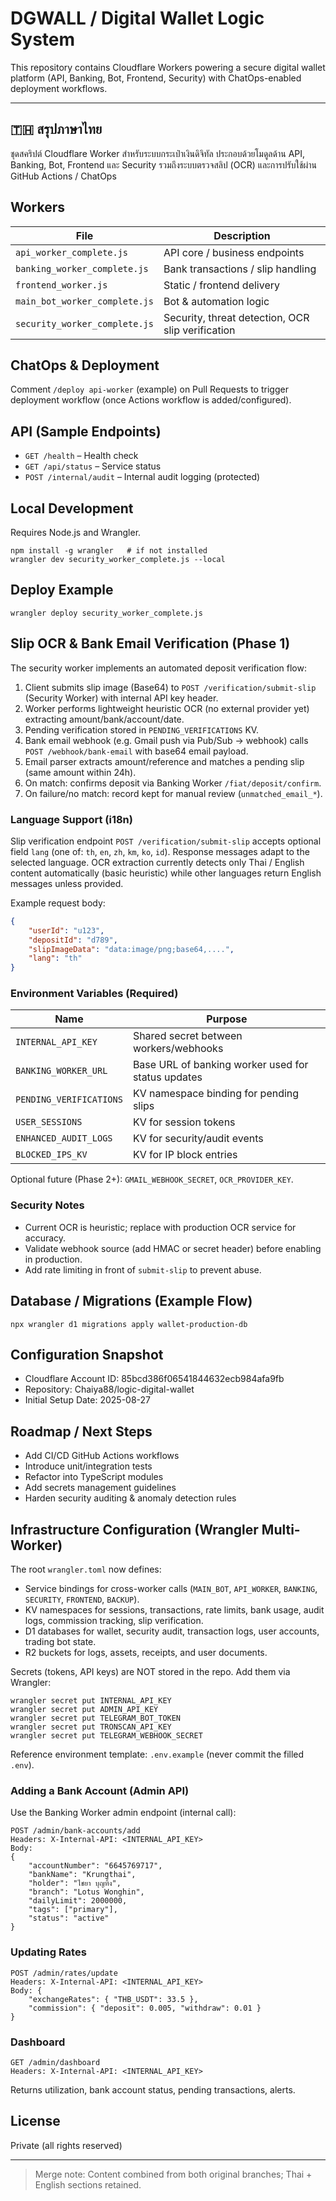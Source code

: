 <!-- Unified README after merge conflict resolution -->
# DGWALL / Digital Wallet Logic System

This repository contains Cloudflare Workers powering a secure digital wallet platform (API, Banking, Bot, Frontend, Security) with ChatOps-enabled deployment workflows.

---
## 🇹🇭 สรุปภาษาไทย
ชุดสคริปต์ Cloudflare Worker สำหรับระบบกระเป๋าเงินดิจิทัล ประกอบด้วยโมดูลด้าน API, Banking, Bot, Frontend และ Security รวมถึงระบบตรวจสลิป (OCR) และการปรับใช้ผ่าน GitHub Actions / ChatOps

## Workers
| File | Description |
|------|-------------|
| `api_worker_complete.js` | API core / business endpoints |
| `banking_worker_complete.js` | Bank transactions / slip handling |
| `frontend_worker.js` | Static / frontend delivery |
| `main_bot_worker_complete.js` | Bot & automation logic |
| `security_worker_complete.js` | Security, threat detection, OCR slip verification |

## ChatOps & Deployment
Comment `/deploy api-worker` (example) on Pull Requests to trigger deployment workflow (once Actions workflow is added/configured).

## API (Sample Endpoints)
- `GET /health` – Health check
- `GET /api/status` – Service status
- `POST /internal/audit` – Internal audit logging (protected)

## Local Development
Requires Node.js and Wrangler.

```pwsh
npm install -g wrangler   # if not installed
wrangler dev security_worker_complete.js --local
```

## Deploy Example
```pwsh
wrangler deploy security_worker_complete.js
```

## Slip OCR & Bank Email Verification (Phase 1)
The security worker implements an automated deposit verification flow:
1. Client submits slip image (Base64) to `POST /verification/submit-slip` (Security Worker) with internal API key header.
2. Worker performs lightweight heuristic OCR (no external provider yet) extracting amount/bank/account/date.
3. Pending verification stored in `PENDING_VERIFICATIONS` KV.
4. Bank email webhook (e.g. Gmail push via Pub/Sub -> webhook) calls `POST /webhook/bank-email` with base64 email payload.
5. Email parser extracts amount/reference and matches a pending slip (same amount within 24h).
6. On match: confirms deposit via Banking Worker `/fiat/deposit/confirm`.
7. On failure/no match: record kept for manual review (`unmatched_email_*`).

### Language Support (i18n)
Slip verification endpoint `POST /verification/submit-slip` accepts optional field `lang` (one of: `th`, `en`, `zh`, `km`, `ko`, `id`).
Response messages adapt to the selected language. OCR extraction currently detects only Thai / English content automatically (basic heuristic) while other languages return English messages unless provided.

Example request body:
```json
{
	"userId": "u123",
	"depositId": "d789",
	"slipImageData": "data:image/png;base64,....",
	"lang": "th"
}
```

### Environment Variables (Required)
| Name | Purpose |
|------|---------|
| `INTERNAL_API_KEY` | Shared secret between workers/webhooks |
| `BANKING_WORKER_URL` | Base URL of banking worker used for status updates |
| `PENDING_VERIFICATIONS` | KV namespace binding for pending slips |
| `USER_SESSIONS` | KV for session tokens |
| `ENHANCED_AUDIT_LOGS` | KV for security/audit events |
| `BLOCKED_IPS_KV` | KV for IP block entries |

Optional future (Phase 2+): `GMAIL_WEBHOOK_SECRET`, `OCR_PROVIDER_KEY`.

### Security Notes
- Current OCR is heuristic; replace with production OCR service for accuracy.
- Validate webhook source (add HMAC or secret header) before enabling in production.
- Add rate limiting in front of `submit-slip` to prevent abuse.

## Database / Migrations (Example Flow)
```pwsh
npx wrangler d1 migrations apply wallet-production-db
```

## Configuration Snapshot
- Cloudflare Account ID: 85bcd386f06541844632ecb984afa9fb
- Repository: Chaiya88/logic-digital-wallet
- Initial Setup Date: 2025-08-27

## Roadmap / Next Steps
- Add CI/CD GitHub Actions workflows
- Introduce unit/integration tests
- Refactor into TypeScript modules
- Add secrets management guidelines
- Harden security auditing & anomaly detection rules

## Infrastructure Configuration (Wrangler Multi-Worker)
The root `wrangler.toml` now defines:
- Service bindings for cross-worker calls (`MAIN_BOT`, `API_WORKER`, `BANKING`, `SECURITY`, `FRONTEND`, `BACKUP`).
- KV namespaces for sessions, transactions, rate limits, bank usage, audit logs, commission tracking, slip verification.
- D1 databases for wallet, security audit, transaction logs, user accounts, trading bot state.
- R2 buckets for logs, assets, receipts, and user documents.

Secrets (tokens, API keys) are NOT stored in the repo. Add them via Wrangler:
```pwsh
wrangler secret put INTERNAL_API_KEY
wrangler secret put ADMIN_API_KEY
wrangler secret put TELEGRAM_BOT_TOKEN
wrangler secret put TRONSCAN_API_KEY
wrangler secret put TELEGRAM_WEBHOOK_SECRET
```

Reference environment template: `.env.example` (never commit the filled `.env`).

### Adding a Bank Account (Admin API)
Use the Banking Worker admin endpoint (internal call):
```
POST /admin/bank-accounts/add
Headers: X-Internal-API: <INTERNAL_API_KEY>
Body:
{
	"accountNumber": "6645769717",
	"bankName": "Krungthai",
	"holder": "ไชยา บุญทิ้ง",
	"branch": "Lotus Wonghin",
	"dailyLimit": 2000000,
	"tags": ["primary"],
	"status": "active"
}
```

### Updating Rates
```
POST /admin/rates/update
Headers: X-Internal-API: <INTERNAL_API_KEY>
Body: {
	"exchangeRates": { "THB_USDT": 33.5 },
	"commission": { "deposit": 0.005, "withdraw": 0.01 }
}
```

### Dashboard
```
GET /admin/dashboard
Headers: X-Internal-API: <INTERNAL_API_KEY>
```

Returns utilization, bank account status, pending transactions, alerts.

## License
Private (all rights reserved)

---
> Merge note: Content combined from both original branches; Thai + English sections retained.
